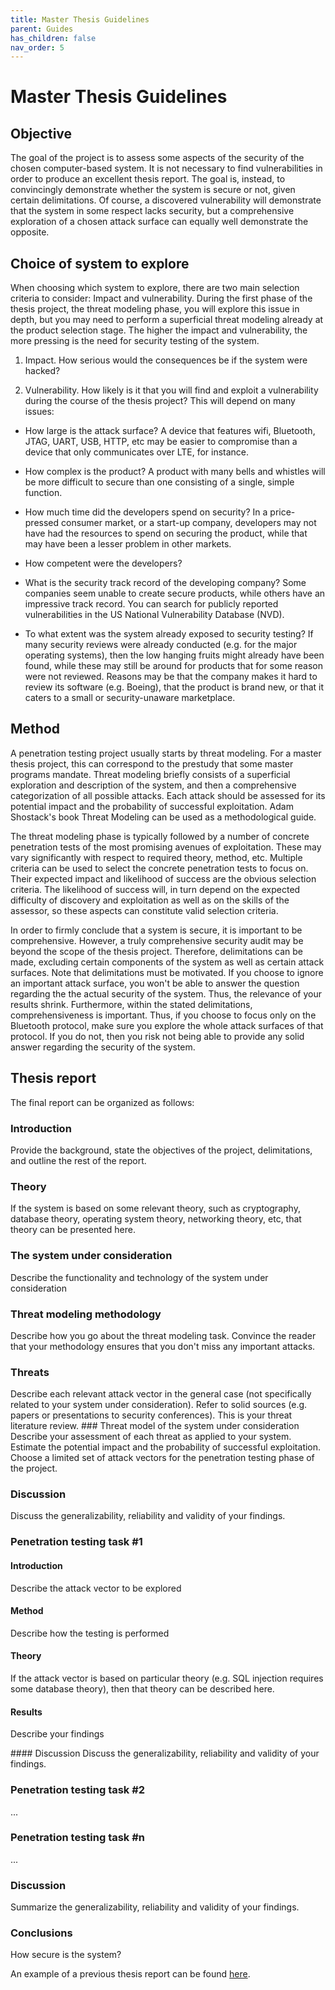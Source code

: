 ```yaml
---
title: Master Thesis Guidelines
parent: Guides
has_children: false
nav_order: 5
---
```


# Master Thesis Guidelines

## Objective

The goal of the project is to assess some aspects of the security of the chosen computer-based system. It is not necessary to find vulnerabilities in order to produce an excellent thesis report. The goal is, instead, to convincingly demonstrate whether the system is secure or not, given certain delimitations. Of course, a discovered vulnerability will demonstrate that the system in some respect lacks security, but a comprehensive exploration of a chosen attack surface can equally well demonstrate the opposite.

## Choice of system to explore

When choosing which system to explore, there are two main selection criteria to consider: Impact and vulnerability. During the first phase of the thesis project, the threat modeling phase, you will explore this issue in depth, but you may need to perform a superficial threat modeling already at the product selection stage. The higher the impact and vulnerability, the more pressing is the need for security testing of the system.

1. Impact. How serious would the consequences be if the system were hacked?

2. Vulnerability. How likely is it that you will find and exploit a vulnerability during the course of the thesis project? This will depend on many issues:
 

- How large is the attack surface? A device that features wifi, Bluetooth, JTAG, UART, USB, HTTP, etc may be easier to compromise than a device that only communicates over LTE, for instance.

- How complex is the product? A product with many bells and whistles will be more difficult to secure than one consisting of a single, simple function.
  
- How much time did the developers spend on security? In a price-pressed consumer market, or a start-up company, developers may not have had the resources to spend on securing the product, while that may have been a lesser problem in other markets.
 
- How competent were the developers?
 
- What is the security track record of the developing company? Some companies seem unable to create secure products, while others have an impressive track record. You can search for publicly reported vulnerabilities in the US National Vulnerability Database (NVD).

- To what extent was the system already exposed to security testing? If many security reviews were already conducted (e.g. for the major operating systems), then the low hanging fruits might already have been found, while these may still be around for products that for some reason were not reviewed. Reasons may be that the company makes it hard to review its software (e.g.
Boeing), that the product is brand new, or that it caters to a small or security-unaware marketplace. 

## Method

A penetration testing project usually starts by threat modeling. For a master thesis project, this can correspond to the prestudy that some master programs mandate. Threat modeling briefly consists of a superficial exploration and description of the system, and then a comprehensive categorization of all possible attacks. Each attack should be assessed for its potential impact and the probability of successful exploitation. Adam Shostack's book Threat Modeling can be used as a methodological guide.

The threat modeling phase is typically followed by a number of concrete penetration tests of the most promising avenues of exploitation. These may vary significantly with respect to required theory, method, etc. Multiple criteria can be used to select the concrete penetration tests to focus on. Their expected impact and likelihood of success are the obvious selection criteria. The likelihood of success will, in turn depend on the expected difficulty of discovery and exploitation as well as on the skills of the assessor, so these aspects can constitute valid selection criteria. 

In order to firmly conclude that a system is secure, it is important to be comprehensive. However, a truly comprehensive security audit may be beyond the scope of the thesis project. Therefore, delimitations can be made, excluding certain components of the system as well as certain attack surfaces. Note that delimitations must be motivated. If you choose to ignore an important attack surface, you won't be able to answer the question regarding the the actual security of the system. Thus, the relevance of your results shrink. Furthermore, within the stated delimitations, comprehensiveness is important. Thus, if you choose to focus only on the Bluetooth protocol, make sure you explore the whole attack surfaces of that protocol. If you do not, then you risk not being able to provide any solid answer regarding the security of the system.

## Thesis report

The final report can be organized as follows:

### Introduction
Provide the background, state the objectives of the project, delimitations, and outline the rest of the report.

### Theory
If the system is based on some relevant theory, such as cryptography, database theory, operating system theory, networking theory, etc, that theory can be presented here.

### The system under consideration
Describe the functionality and technology of the system under consideration

### Threat modeling methodology
Describe how you go about the threat modeling task. Convince the reader that your methodology ensures that you don't miss any important attacks.

### Threats
Describe each relevant attack vector in the general case (not specifically related to your system under consideration). Refer to solid sources (e.g. papers or presentations to security conferences). This is your threat literature review. 
### Threat model of the system under consideration
Describe your assessment of each threat as applied to your system. Estimate the potential impact and the probability of successful exploitation. Choose a limited set of attack vectors for the penetration testing phase of the project.

### Discussion
Discuss the generalizability, reliability and validity of your findings.

### Penetration testing task #1

#### Introduction
Describe the attack vector to be explored

#### Method
Describe how the testing is performed

#### Theory
If the attack vector is based on particular theory (e.g. SQL injection requires some database theory), then that theory can be described here.

#### Results
Describe your findings

#### Discussion
Discuss the generalizability, reliability and validity of your findings.

### Penetration testing task #2
...

### Penetration testing task #n
...

### Discussion
Summarize the generalizability, reliability and validity of your findings.

### Conclusions
How secure is the system?

An example of a previous thesis report can be found [here](https://kth.diva-portal.org/smash/record.jsf?pid=diva2%3A1358429&dswid=9571). 

